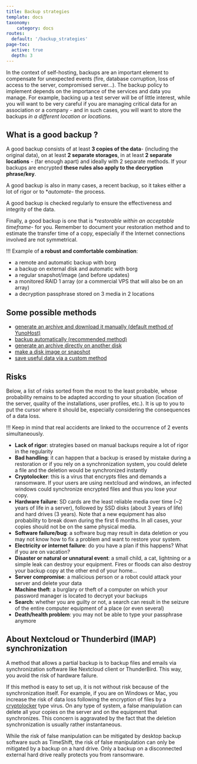 ```yaml
---
title: Backup strategies
template: docs
taxonomy:
    category: docs
routes:
  default: '/backup_strategies'
page-toc:
  active: true
  depth: 3
---
```


In the context of self-hosting, backups are an important element to compensate for unexpected events (fire, database corruption, loss of access to the server, compromised server...). The backup policy to implement depends on the importance of the services and data you manage. For example, backing up a test server will be of little interest, while you will want to be very careful if you are managing critical data for an association or a company - and in such cases, you will want to store the backups *in a different location or locations*.

## What is a good backup ?

A good backup consists of at least **3 copies of the data**- (including the original data), on at least **2 separate storages**, in at least **2 separate locations** - (far enough apart) and ideally with 2 separate methods. If your backups are encrypted **these rules also apply to the decryption phrase/key**.

A good backup is also in many cases, a recent backup, so it takes either a lot of rigor or to **automate*- the process.

A good backup is checked regularly to ensure the effectiveness and integrity of the data.

Finally, a good backup is one that is **restorable within an acceptable timeframe*- for you. Remember to document your restoration method and to estimate the transfer time of a copy, especially if the Internet connections involved are not symmetrical.

!!! Example of **a robust and comfortable combination**:

- a remote and automatic backup with borg
- a backup on external disk and automatic with borg
- a regular snapshot/image (and before updates)
- a monitored RAID 1 array (or a commercial VPS that will also be on an array)
- a decryption passphrase stored on 3 media in 2 locations

## Some possible methods

- [generate an archive and download it manually (default method of YunoHost)](/backup#manual-backup)
- [backup automatically (recommended method)](/backup#automatic-or-remote-backup)
- [generate an archive directly on another disk](/external_storage)
- [make a disk image or snapshot](/backup/clone_filesystem)
- [save useful data via a custom method](/backup/custom_backup_methods)

## Risks

Below, a list of risks sorted from the most to the least probable, whose probability remains to be adapted according to your situation (location of the server, quality of the installations, user profiles, etc.). It is up to you to put the cursor where it should be, especially considering the consequences of a data loss.

!!! Keep in mind that real accidents are linked to the occurrence of 2 events simultaneously.

- **Lack of rigor**: strategies based on manual backups require a lot of rigor in the regularity
- **Bad handling**: it can happen that a backup is erased by mistake during a restoration or if you rely on a synchronization system, you could delete a file and the deletion would be synchronized instantly
- **Cryptolocker**: this is a virus that encrypts files and demands a ransomware. If your users are using nextcloud and windows, an infected windows could synchronize encrypted files and thus you lose your copy.
- **Hardware failure**: SD cards are the least reliable media over time (~2 years of life in a server), followed by SSD disks (about 3 years of life) and hard drives (3 years). Note that a new equipment has also probability to break down during the first 6 months. In all cases, your copies should not be on the same physical media.
- **Software failure/bug**: a software bug may result in data deletion or you may not know how to fix a problem and want to restore your system.
- **Electricity or internet failure**: do you have a plan if this happens? What if you are on vacation?
- **Disaster or natural or unnatural event**: a small child, a cat, lightning or a simple leak can destroy your equipment. Fires or floods can also destroy your backup copy at the other end of your home...
- **Server compromise**: a malicious person or a robot could attack your server and delete your data
- **Machine theft**: a burglary or theft of a computer on which your password manager is located to decrypt your backups
- **Search**: whether you are guilty or not, a search can result in the seizure of the entire computer equipment of a place (or even several)
- **Death/health problem**: you may not be able to type your passphrase anymore

## About Nextcloud or Thunderbird (IMAP) synchronization

A method that allows a partial backup is to backup files and emails via synchronization software like Nextcloud client or ThunderBird. This way, you avoid the risk of hardware failure.

If this method is easy to set up, it is not without risk because of the synchronization itself. For example, if you are on Windows or Mac, you increase the risk of data loss following the encryption of files by a [cryptolocker](https://en.wikipedia.org/wiki/Ransomware) type virus. On any type of system, a false manipulation can delete all your copies on the server and on the equipment that synchronizes. This concern is aggravated by the fact that the deletion synchronization is usually rather instantaneous.

While the risk of false manipulation can be mitigated by desktop backup software such as TimeShift, the risk of false manipulation can only be mitigated by a backup on a hard drive. Only a backup on a disconnected external hard drive really protects you from ransomware.
